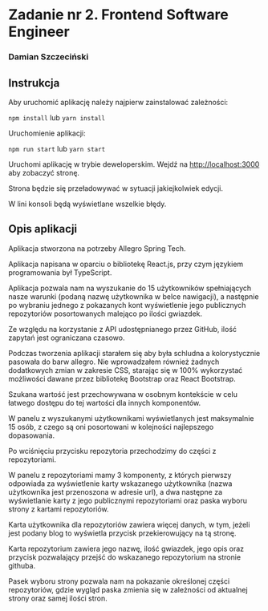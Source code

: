# Zadanie nr 2. Frontend Software Engineer

### Damian Szczeciński

## Instrukcja

Aby uruchomić aplikację należy najpierw zainstalować zależności:

`npm install`
lub
`yarn install`

Uruchomienie aplikacji:

`npm run start` lub `yarn start`

Uruchomi aplikację w trybie deweloperskim.
Wejdź na [http://localhost:3000](http://localhost:3000) aby zobaczyć stronę.

Strona będzie się przeładowywać w sytuacji jakiejkolwiek edycji.

W lini konsoli będą wyświetlane wszelkie błędy.

## Opis aplikacji

Aplikacja stworzona na potrzeby Allegro Spring Tech.

Aplikacja napisana w oparciu o bibliotekę React.js, przy czym językiem programowania był TypeScript.

Aplikacja pozwala nam na wyszukanie do 15 użytkowników spełniających nasze warunki (podaną nazwę użytkownika w belce nawigacji), a następnie po wybraniu jednego z pokazanych kont wyświetlenie jego publicznych repozytoriów posortowanych malejąco po ilości gwiazdek.

Ze względu na korzystanie z API udostępnianego przez GitHub, ilość zapytań jest ograniczana czasowo.

Podczas tworzenia aplikacji starałem się aby była schludna a kolorystycznie pasowała do barw allegro. Nie wprowadzałem również żadnych dodatkowych zmian w zakresie CSS, starając się w 100% wykorzystać możliwości dawane przez bibliotekę Bootstrap oraz React Bootstrap.

Szukana wartość jest przechowywana w osobnym kontekście w celu łatwego dostępu do tej wartości dla innych komponentów.

W panelu z wyszukanymi użytkownikami wyświetlanych jest maksymalnie 15 osób, z czego są oni posortowani w kolejności najlepszego dopasowania.

Po wciśnięciu przycisku repozytoria przechodzimy do części z repozytoriami.

W panelu z repozytoriami mamy 3 komponenty, z których pierwszy odpowiada za wyświetlenie karty wskazanego użytkownika (nazwa użytkownika jest przenoszona w adresie url), a dwa następne za wyświetlanie karty z jego publicznymi repozytoriami oraz paska wyboru strony z kartami repozytoriów.

Karta użytkownika dla repozytoriów zawiera więcej danych, w tym, jeżeli jest podany blog to wyświetla przycisk przekierowujący na tą stronę.

Karta repozytorium zawiera jego nazwę, ilość gwiazdek, jego opis oraz przycisk pozwalający przejść do wskazanego repozytorium na stronie githuba.

Pasek wyboru strony pozwala nam na pokazanie określonej części repozytoriów, gdzie wygląd paska zmienia się w zależności od aktualnej strony oraz samej ilości stron.
